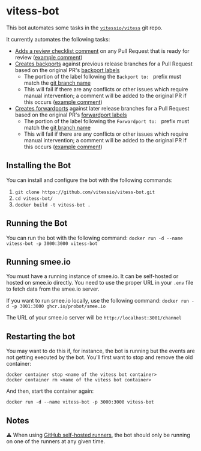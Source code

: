 # vitess-bot

This bot automates some tasks in the [`vitessio/vitess`](https://github.com/vitessio/vitess) git repo.

It currently automates the following tasks:
- [Adds a review checklist comment](https://github.com/vitessio/vitess-bot/blob/ae114aeffa7883916940bd9641b5e5602a1bae9b/index.js#L4-L26) on any Pull Request that is ready for review ([example comment](https://github.com/vitessio/vitess/pull/10847#issuecomment-1195644642))
- [Creates backports](https://github.com/vitessio/vitess-bot/blob/ae114aeffa7883916940bd9641b5e5602a1bae9b/index.js#L117-L160) against previous release branches for a Pull Request based on the original PR's [backport labels](https://github.com/vitessio/vitess/labels?q=backport)
  - The portion of the label following the `Backport to: ` prefix must match the [git branch name](https://github.com/vitessio/vitess/branches/all?query=release-)
  - This will fail if there are any conflicts or other issues which require manual intervention; a comment will be added to the original PR if this occurs ([example comment](https://github.com/vitessio/vitess/pull/10847#issuecomment-1200248322))
- [Creates forwardports](https://github.com/vitessio/vitess-bot/blob/ae114aeffa7883916940bd9641b5e5602a1bae9b/index.js#L117-L160) against later release branches for a Pull Request based on the original PR's [forwardport labels](https://github.com/vitessio/vitess/labels?q=forwardport)
  - The portion of the label following the `Forwardport to: ` prefix must match the [git branch name](https://github.com/vitessio/vitess/branches)
  - This will fail if there are any conflicts or other issues which require manual intervention; a comment will be added to the original PR if this occurs ([example comment](https://github.com/vitessio/vitess/pull/10847#issuecomment-1200248322))

## Installing the Bot
You can install and configure the bot with the following commands:
1. `git clone https://github.com/vitessio/vitess-bot.git`
2. `cd vitess-bot/`
3. `docker build -t vitess-bot .`

## Running the Bot
You can run the bot with the following command:
`docker run -d --name vitess-bot -p 3000:3000 vitess-bot`

## Running smee.io
You must have a running instance of smee.io. It can be self-hosted or hosted on smee.io directly.
You need to use the proper URL in your `.env` file to fetch data from the smee.io server.

If you want to run smee.io locally, use the following command:
`docker run -d -p 3001:3000 ghcr.io/probot/smee.io`

The URL of your smee.io server will be `http://localhost:3001/channel`

## Restarting the bot
You may want to do this if, for instance, the bot is running but the events are not getting executed by the bot. You'll first want to stop and remove the old container:
```
docker container stop <name of the vitess bot container>
docker container rm <name of the vitess bot container>
```

And then, start the container again:
```
docker run -d --name vitess-bot -p 3000:3000 vitess-bot
```

## Notes
:warning: When using [GitHub self-hosted runners](https://docs.github.com/en/actions/hosting-your-own-runners/about-self-hosted-runners), the bot should only be running on one of the runners at any given time.
